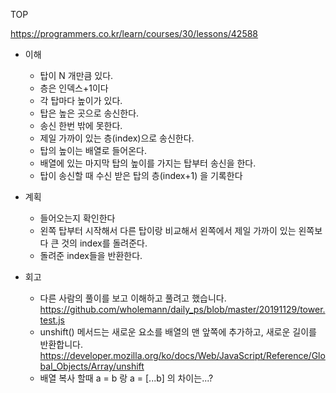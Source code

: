 TOP

<https://programmers.co.kr/learn/courses/30/lessons/42588>

- 이해
  - 탑이 N 개만큼 있다.
  - 층은 인덱스+1이다
  - 각 탑마다 높이가 있다.
  - 탑은 높은 곳으로 송신한다.
  - 송신 한번 밖에 못한다.
  - 제일 가까이 있는 층(index)으로 송신한다.
  - 탑의 높이는 배열로 들어온다.
  - 배열에 있는 마지막 탑의 높이를 가지는 탑부터 송신을 한다.
  - 탑이 송신할 때 수신 받은 탑의 층(index+1) 을 기록한다

- 계획
  - 들어오는지 확인한다
  - 왼쪽 탑부터 시작해서 다른 탑이랑 비교해서 왼쪽에서 제일 가까이 있는 왼쪽보다 큰 것의 index를 돌려준다.
  - 돌려준 index들을 반환한다.

- 회고
  - 다른 사람의 풀이를 보고 이해하고 풀려고 했습니다. <https://github.com/wholemann/daily_ps/blob/master/20191129/tower.test.js>
  - unshift() 메서드는 새로운 요소를 배열의 맨 앞쪽에 추가하고, 새로운 길이를 반환합니다. <https://developer.mozilla.org/ko/docs/Web/JavaScript/Reference/Global_Objects/Array/unshift>
  - 배열 복사 할때   a = b 랑 a = [...b] 의 차이는...?


  
